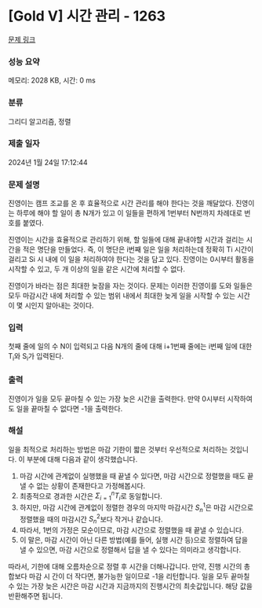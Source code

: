 # [Gold V] 시간 관리 - 1263 

[문제 링크](https://www.acmicpc.net/problem/1263) 

### 성능 요약

메모리: 2028 KB, 시간: 0 ms

### 분류

그리디 알고리즘, 정렬

### 제출 일자

2024년 1월 24일 17:12:44

### 문제 설명

<p>진영이는 캠프 조교를 온 후 효율적으로 시간 관리를 해야 한다는 것을 깨달았다. 진영이는 하루에 해야 할 일이 총 N개가 있고 이 일들을 편하게 1번부터 N번까지 차례대로 번호를 붙였다.</p>

<p>진영이는 시간을 효율적으로 관리하기 위해, 할 일들에 대해 끝내야할 시간과 걸리는 시간을 적은 명단을 만들었다. 즉, 이 명단은 i번째 일은 일을 처리하는데 정확히 Ti 시간이 걸리고 Si 시 내에 이 일을 처리하여야 한다는 것을 담고 있다. 진영이는 0시부터 활동을 시작할 수 있고, 두 개 이상의 일을 같은 시간에 처리할 수 없다.</p>

<p>진영이가 바라는 점은 최대한 늦잠을 자는 것이다. 문제는 이러한 진영이를 도와 일들은 모두 마감시간 내에 처리할 수 있는 범위 내에서 최대한 늦게 일을 시작할 수 있는 시간이 몇 시인지 알아내는 것이다.</p>

### 입력 

 <p>첫째 줄에 일의 수 N이 입력되고 다음 N개의 줄에 대해 i+1번째 줄에는 i번째 일에 대한 T<sub>i</sub>와 S<sub>i</sub>가 입력된다.</p>

### 출력 

 <p>진영이가 일을 모두 끝마칠 수 있는 가장 늦은 시간을 출력한다. 만약 0시부터 시작하여도 일을 끝마칠 수 없다면 -1을 출력한다.</p>

### 해설
<p>
 일을 최적으로 처리하는 방법은 마감 기한이 짧은 것부터 우선적으로 처리하는 것입니다. 
  이 부분에 대해 다음과 같이 생각했습니다.
 
  1. 마감 시간에 관계없이 실행했을 때 끝낼 수 있다면, 마감 시간으로 정렬했을 때도 끝낼 수 없는 상황이 존재한다고 가정해봅시다.
  2. 최종적으로 경과한 시간은 $\Sigma_{i=1}^n T_i$로 동일합니다.
  3. 하지만, 마감 시간에 관계없이 정렬한 경우의 마지막 마감시간 $S_n^1$은 마감 시간으로 정렬했을 때의 마감시간 $S_n^2$보다 작거나 같습니다.
  4. 따라서, 1번의 가정은 모순이므로, 마감 시간으로 정렬했을 때 끝낼 수 있습니다.
  5. 이 말은, 마감 시간이 아닌 다른 방법(예를 들어, 실행 시간 등)으로 정렬하여 답을 낼 수 있으면, 마감 시간으로 정렬해서 답을 낼 수 있다는 의미라고 생각합니다.
     
 따라서, 기한에 대해 오름차순으로 정렬 후 시간을 더해나갑니다. 만약, 진행 시간의 총합보다 마감 시 간이 더 작다면, 불가능한 일이므로 -1을 리턴합니다.
 일을 모두 끝마칠 수 있는 가장 늦은 시간은 마감 시간과 지금까지의 진행시간의 최솟값입니다. 해당 값을 반환해주면 됩니다. 
</p>
